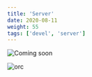 ```yaml
---
title: 'Server'
date: 2020-08-11
weight: 55
tags: ['devel', 'server']
---
```


![Coming soon](/img/coming-soon.png)

![orc](/img/orc.svg?width=192px)
